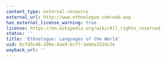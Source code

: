 ```yaml
---
content_type: external-resource
external_url: http://www.ethnologue.com/web.asp
has_external_license_warning: true
license: https://en.wikipedia.org/wiki/All_rights_reserved
status: ''
title: 'Ethnologue: Languages of the World'
uid: bcfd5c46-290a-4aa9-bcf7-1ebba3324c2e
wayback_url: ''
---
```

